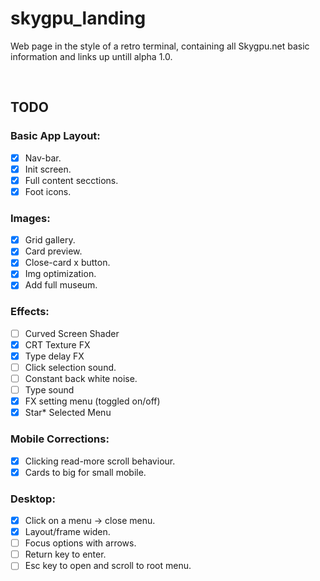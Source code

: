 # skygpu_landing

Web page in the style of a retro terminal, containing all Skygpu.net basic information and links up untill alpha 1.0.

<br>

## TODO

### Basic App Layout:
- [x] Nav-bar.
- [x] Init screen.
- [x] Full content secctions.
- [x] Foot icons.

### Images:
- [x] Grid gallery.
- [x] Card preview.
- [x] Close-card x button.
- [x] Img optimization.
- [x] Add full museum.

### Effects:
- [ ] Curved Screen Shader
- [x] CRT Texture FX
- [x] Type delay FX
- [ ] Click selection sound.
- [ ] Constant back white noise.
- [ ] Type sound
- [x] FX setting menu (toggled on/off)
- [x] Star* Selected Menu

### Mobile Corrections:
- [x] Clicking read-more scroll behaviour.
- [x] Cards to big for small mobile.

### Desktop:
- [x] Click on a menu -> close menu.
- [x] Layout/frame widen.
- [ ] Focus options with arrows.
- [ ] Return key to enter.
- [ ] Esc key to open and scroll to root menu.
